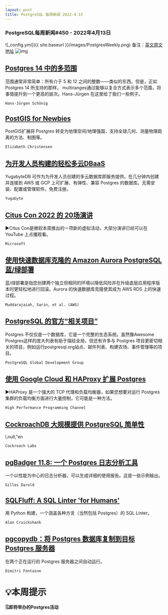 ```yaml
---
layout: post
title: PostgreSQL 每周新闻 2022-4-13
---
```

### PostgreSQL每周新闻#450 - 2022年4月13日
![_config.yml]({{ site.baseurl }}/images/PostgresWeekly.png)
备注：[英文原文地址](https://postgresweekly.com/issues/450)
![img](https://res.cloudinary.com/cpress/image/upload/w_1280,e_sharpen:60/de66hz94o0bqtxkhpzjt.jpg)
## [Postgres 14 中的多范围](https://postgresweekly.com/link/122159/web)
范围通常非常简单：所有介于 5 和 12 之间的整数——类似的东西。但是，正如 Postgres 14 所支持的那样， multiranges通过能够以复合方式表示多个范围，将事情提升到一个更高的层次。Hans-Jürgen 在这里给了我们一些例子。


`Hans-Jürgen Schönig `
## [PostGIS for Newbies](https://postgresweekly.com/link/122160/web)
PostGIS扩展将 Postgres 转变为地理空间/地理强国，支持全球几何、测量物理距离的方法、制图等。


`Elizabeth Christensen `
## [为开发人员构建的轻松多云DBaaS](https://postgresweekly.com/link/122162/web)
YugabyteDB 可作为为开发人员创建的多云数据库即服务提供。在几分钟内创建并连接到 AWS 或 GCP 上可扩展、有弹性、兼容 Postgres 的数据库。无需安装、配置或管理软件。免费注册。


`Yugabyte `
## [Citus Con 2022 的 20场演讲](https://postgresweekly.com/link/122181/web)
▶Citus Con是微软本周推出的一项新的虚拟活动，大部分演讲已经可以在 YouTube 上点播观看。


`Microsoft `
## [使用快速数据库克隆的 Amazon Aurora PostgreSQL 蓝/绿部署](https://postgresweekly.com/link/122166/web)
蓝/绿部署是指您创建两个独立但相同的环境以降低风险并在升级底层应用程序版本时更轻松地进行回滚。Aurora 的快速数据库克隆使其成为 AWS RDS 上的快速过程。


`Muddarajaiah, Sarin, et al. (AWS) `
## [PostgreSQL 的官方“相关项目”](https://postgresweekly.com/link/122167/web)
Postgres 不仅仅是一个数据库，它是一个完整的生态系统。虽然像Awesome Postgres这样的庞大列表有助于描绘全局，但还有许多与 Postgres 项目更密切相关的项目，例如运行postgresql.org站点、邮件列表、构建农场、事件管理等的项目。


`PostgreSQL Global Development Group `
## [使用 Google Cloud 和 HAProxy 扩展 Postgres](https://postgresweekly.com/link/122170/web)
▶HAProxy 是一个强大的 TCP 代理和负载均衡器，如果您想要对运行 Postgres 集群的负载均衡方面进行大量控制，它可能是一种方法。


`High Performance Programming Channel `
## [CockroachDB 大规模提供 PostgreSQL 简单性](https://postgresweekly.com/link/122171/web)
l,null,"en


`Cockroach Labs `
## [pgBadger 11.8: 一个 Postgres 日志分析工具](https://postgresweekly.com/link/122174/web)
一个以性能为中心的日志分析器，可以生成详细的使用报告。这是一些示例输出。


`Gilles Darold `
## [SQLFluff: A SQL Linter 'for Humans'](https://postgresweekly.com/link/122177/web)
用 Python 构建，一个涵盖各种方言（当然包括 Postgres）的 SQL Linter。


`Alan Cruickshank `
## [pgcopydb：将 Postgres 数据库复制到目标 Postgres 服务器](https://postgresweekly.com/link/122179/web)
在两个正在运行的 Postgres 服务器之间自动运行。


`Dimitri Fontaine `
# 💡本周提示


**🗓即将举办的Postgres活动**

